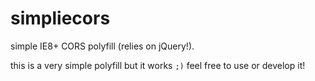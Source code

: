 simpliecors
===========

simple IE8+ CORS polyfill (relies on jQuery!).

this is a very simple polyfill but it works `;)` feel free to use or develop it! 